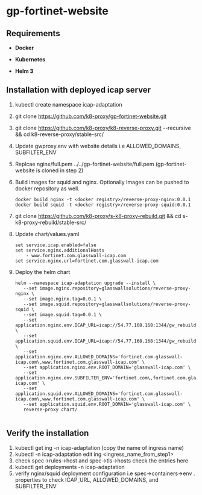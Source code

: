 # gp-fortinet-website

## Requirements

- **Docker**

- **Kubernetes**

- **Helm 3**

## Installation with deployed icap server
1. kubectl create namespace icap-adaptation
2. git clone https://github.com/k8-proxy/gp-fortinet-website.git
3. git clone https://github.com/k8-proxy/k8-reverse-proxy.git --recursive && cd k8-reverse-proxy/stable-src/
4. Update gwproxy.env with website details i.e ALLOWED_DOMAINS, SUBFILTER_ENV
5. Replcae nginx/full.pem ../../gp-fortinet-website/full.pem (gp-fortinet-website is cloned in step 2)
6. Build images for squid and nginx. Optionally Images can be pushed to docker repository as well.
    ```
    docker build nginx -t <docker registry>/reverse-proxy-nginx:0.0.1
    docker build squid -t <docker registry>/reverse-proxy-squid:0.0.1

7. git clone https://github.com/k8-proxy/s-k8-proxy-rebuild.git && cd s-k8-proxy-rebuild/stable-src/  

8. Update chart/values.yaml
	```
	set service.icap.enabled=false
	set service.nginx.additionalHosts 
	    - www.fortinet.com.glasswall-icap.com
	set service.nginx.url=fortinet.com.glasswall-icap.com
	
9. Deploy the helm chart
	```
	helm --namespace icap-adaptation upgrade --install \
       --set image.nginx.repository=glasswallsolutions/reverse-proxy-nginx \
       --set image.nginx.tag=0.0.1 \
       --set image.squid.repository=glasswallsolutions/reverse-proxy-squid \
       --set image.squid.tag=0.0.1 \
       --set application.nginx.env.ICAP_URL=icap://54.77.168.168:1344/gw_rebuild \
       --set application.squid.env.ICAP_URL=icap://54.77.168.168:1344/gw_rebuild \
       --set application.nginx.env.ALLOWED_DOMAINS='fortinet.com.glasswall-icap.com\,www.fortinet.com.glasswall-icap.com' \
       --set application.nginx.env.ROOT_DOMAIN='glasswall-icap.com' \
       --set application.nginx.env.SUBFILTER_ENV='fortinet.com\,fortinet.com.glasswall-icap.com' \
       --set application.squid.env.ALLOWED_DOMAINS='fortinet.com.glasswall-icap.com\,www.fortinet.com.glasswall-icap.com' \
       --set application.squid.env.ROOT_DOMAIN='glasswall-icap.com' \
       reverse-proxy chart/
	  
## Verify the installation

1. kubectl get ing -n icap-adaptation (copy the name of ingress name)
2. kubectl -n icap-adaptation edit ing <ingress_name_from_step1>
3. check spec->rules->host  and spec->tls->hosts check the entries here
4. kubectl get deployments -n icap-adaptation
5. verify nginx/squid deployment configuration i.e spec->containers->env . properties to check ICAP_URL, ALLOWED_DOMAINS, and SUBFILTER_ENV
